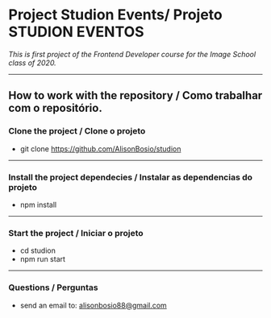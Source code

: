 # Project Studion Events/ Projeto STUDION EVENTOS
*This is first project of the Frontend Developer course for the Image School class of 2020.*
_____

## How to work with the repository / Como trabalhar com o repositório.
### Clone the project / Clone o projeto
 - git clone https://github.com/AlisonBosio/studion
_____

### Install the project dependecies / Instalar as dependencias do projeto
 - npm install
_____

### Start the project / Iniciar o projeto
 - cd studion
 - npm run start
_____
### Questions / Perguntas
 - send an email to: alisonbosio88@gmail.com

